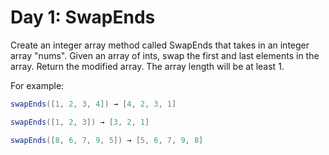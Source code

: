 # Day 1: SwapEnds

Create an integer array method called SwapEnds that takes in an integer array "nums". Given an array of ints, swap the first and last elements in the array. Return the modified array. The array length will be at least 1.

For example:

```c#
swapEnds([1, 2, 3, 4]) → [4, 2, 3, 1]

swapEnds([1, 2, 3]) → [3, 2, 1]

swapEnds([8, 6, 7, 9, 5]) → [5, 6, 7, 9, 8]
```